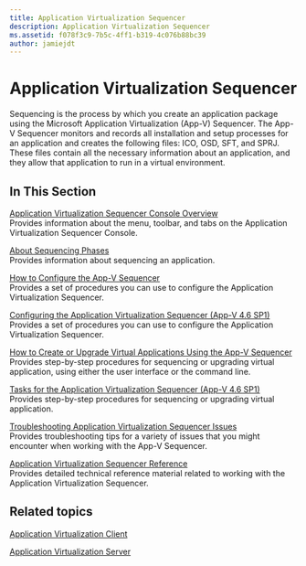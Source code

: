 ```yaml
---
title: Application Virtualization Sequencer
description: Application Virtualization Sequencer
ms.assetid: f078f3c9-7b5c-4ff1-b319-4c076b88bc39
author: jamiejdt
---
```


# Application Virtualization Sequencer


Sequencing is the process by which you create an application package using the Microsoft Application Virtualization (App-V) Sequencer. The App-V Sequencer monitors and records all installation and setup processes for an application and creates the following files: ICO, OSD, SFT, and SPRJ. These files contain all the necessary information about an application, and they allow that application to run in a virtual environment.

## In This Section


<a href="" id="application-virtualization-sequencer-console-overview"></a>[Application Virtualization Sequencer Console Overview](application-virtualization-sequencer-console-overview.md)  
Provides information about the menu, toolbar, and tabs on the Application Virtualization Sequencer Console.

<a href="" id="about-sequencing-phases"></a>[About Sequencing Phases](about-sequencing-phases.md)  
Provides information about sequencing an application.

<a href="" id="how-to-configure-the-app-v-sequencer"></a>[How to Configure the App-V Sequencer](how-to-configure-the-app-v-sequencer.md)  
Provides a set of procedures you can use to configure the Application Virtualization Sequencer.

<a href="" id="configuring-the-application-virtualization-sequencer--app-v-4-6-sp1-"></a>[Configuring the Application Virtualization Sequencer (App-V 4.6 SP1)](configuring-the-application-virtualization-sequencer--app-v-46-sp1-.md)  
Provides a set of procedures you can use to configure the Application Virtualization Sequencer.

<a href="" id="how-to-create-or-upgrade-virtual-applications-using--the-app-v-sequencer"></a>[How to Create or Upgrade Virtual Applications Using the App-V Sequencer](how-to-create-or-upgrade-virtual-applications-using--the-app-v-sequencer.md)  
Provides step-by-step procedures for sequencing or upgrading virtual application, using either the user interface or the command line.

<a href="" id="tasks-for-the-application-virtualization-sequencer--app-v-4-6-sp1-"></a>[Tasks for the Application Virtualization Sequencer (App-V 4.6 SP1)](tasks-for-the-application-virtualization-sequencer--app-v-46-sp1-.md)  
Provides step-by-step procedures for sequencing or upgrading virtual application.

<a href="" id="troubleshooting-application-virtualization-sequencer-issues"></a>[Troubleshooting Application Virtualization Sequencer Issues](troubleshooting-application-virtualization-sequencer-issues.md)  
Provides troubleshooting tips for a variety of issues that you might encounter when working with the App-V Sequencer.

<a href="" id="application-virtualization-sequencer-reference"></a>[Application Virtualization Sequencer Reference](application-virtualization-sequencer-reference.md)  
Provides detailed technical reference material related to working with the Application Virtualization Sequencer.

## Related topics


[Application Virtualization Client](application-virtualization-client.md)

[Application Virtualization Server](application-virtualization-server.md)

 

 





